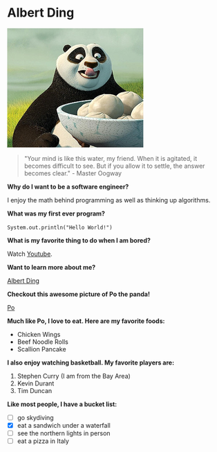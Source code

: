 # Albert Ding

![Image](po.png)

> "Your mind is like this water, my friend. When it is agitated, it becomes difficult to see. But if you allow it to settle, the answer becomes clear." - Master Oogway


**Why do I want to be a software engineer?**

I enjoy the math behind programming as well as thinking up algorithms. 

**What was my first ever program?**

`System.out.println("Hello World!")`

**What is my favorite thing to do when I am bored?**

Watch [Youtube](https://www.youtube.com/). 

**Want to learn more about me?**

[Albert Ding](#Albert-Ding)

**Checkout this awesome picture of Po the panda!**


[Po](po.png)

**Much like Po, I love to eat. Here are my favorite foods:**

- Chicken Wings
- Beef Noodle Rolls
- Scallion Pancake

**I also enjoy watching basketball. My favorite players are:**

1. Stephen Curry (I am from the Bay Area)
2. Kevin Durant
3. Tim Duncan

**Like most people, I have a bucket list:**

- [ ] go skydiving
- [x] eat a sandwich under a waterfall
- [ ] see the northern lights in person
- [ ] eat a pizza in Italy
